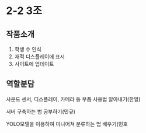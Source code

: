 # 2-2 3조


## 작품소개
1. 학생 수 인식
2. 재적 디스플레이에 표시
3. 사이트에 업데이트


## 역할분담
사운드 센서, 디스플레이, 카메라 등 부품 사용법 알아내기(한얼)

서버 구축하는 법 공부하기(민규)

YOLO모델을 이용하여 미니어쳐 분류하는 법 배우기(민호

